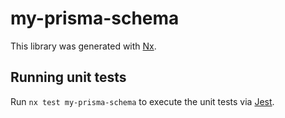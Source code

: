# my-prisma-schema

This library was generated with [Nx](https://nx.dev).

## Running unit tests

Run `nx test my-prisma-schema` to execute the unit tests via [Jest](https://jestjs.io).
